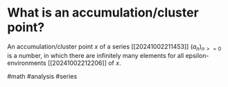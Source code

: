 # What is an accumulation/cluster point?
An accumulation/cluster point $x$ of a series [[20241002211453]] $(a_n)_{n>=0}$ is a number,
in which there are infinitely many elements for all epsilon-environments [[20241002212206]] of $x$.

#math #analysis #series